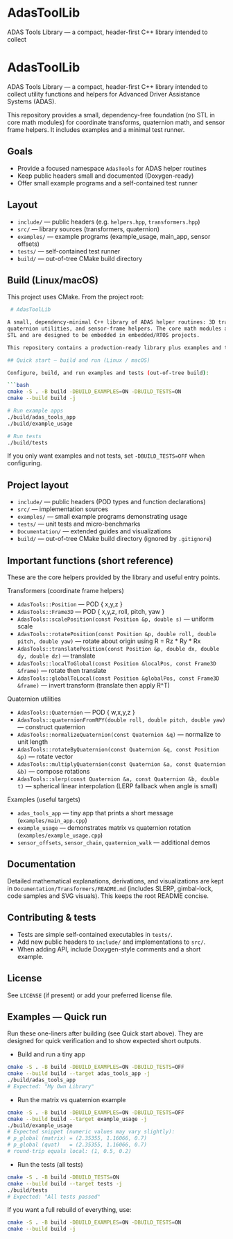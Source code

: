 # AdasToolLib

ADAS Tools Library — a compact, header-first C++ library intended to collect
# AdasToolLib

ADAS Tools Library — a compact, header-first C++ library intended to collect
utility functions and helpers for Advanced Driver Assistance Systems (ADAS).

This repository provides a small, dependency-free foundation (no STL in core
math modules) for coordinate transforms, quaternion math, and sensor frame
helpers. It includes examples and a minimal test runner.

## Goals
- Provide a focused namespace `AdasTools` for ADAS helper routines
- Keep public headers small and documented (Doxygen-ready)
- Offer small example programs and a self-contained test runner

## Layout
- `include/` — public headers (e.g. `helpers.hpp`, `transformers.hpp`)
- `src/` — library sources (transformers, quaternion)
- `examples/` — example programs (example_usage, main_app, sensor offsets)
- `tests/` — self-contained test runner
- `build/` — out-of-tree CMake build directory

## Build (Linux/macOS)
This project uses CMake. From the project root:

```bash
 # AdasToolLib

A small, dependency-minimal C++ library of ADAS helper routines: 3D transforms,
quaternion utilities, and sensor-frame helpers. The core math modules avoid the
STL and are designed to be embedded in embedded/RTOS projects.

This repository contains a production-ready library plus examples and tests.

## Quick start — build and run (Linux / macOS)

Configure, build, and run examples and tests (out-of-tree build):

```bash
cmake -S . -B build -DBUILD_EXAMPLES=ON -DBUILD_TESTS=ON
cmake --build build -j

# Run example apps
./build/adas_tools_app
./build/example_usage

# Run tests
./build/tests
```

If you only want examples and not tests, set `-DBUILD_TESTS=OFF` when configuring.

## Project layout
- `include/` — public headers (POD types and function declarations)
- `src/` — implementation sources
- `examples/` — small example programs demonstrating usage
- `tests/` — unit tests and micro-benchmarks
- `Documentation/` — extended guides and visualizations
- `build/` — out-of-tree CMake build directory (ignored by `.gitignore`)

## Important functions (short reference)
These are the core helpers provided by the library and useful entry points.

Transformers (coordinate frame helpers)
- `AdasTools::Position` — POD { x,y,z }
- `AdasTools::Frame3D` — POD { x,y,z, roll, pitch, yaw }
- `AdasTools::scalePosition(const Position &p, double s)` — uniform scale
- `AdasTools::rotatePosition(const Position &p, double roll, double pitch, double yaw)` — rotate about origin using R = Rz * Ry * Rx
- `AdasTools::translatePosition(const Position &p, double dx, double dy, double dz)` — translate
- `AdasTools::localToGlobal(const Position &localPos, const Frame3D &frame)` — rotate then translate
- `AdasTools::globalToLocal(const Position &globalPos, const Frame3D &frame)` — invert transform (translate then apply R^T)

Quaternion utilities
- `AdasTools::Quaternion` — POD { w,x,y,z }
- `AdasTools::quaternionFromRPY(double roll, double pitch, double yaw)` — construct quaternion
- `AdasTools::normalizeQuaternion(const Quaternion &q)` — normalize to unit length
- `AdasTools::rotateByQuaternion(const Quaternion &q, const Position &p)` — rotate vector
- `AdasTools::multiplyQuaternion(const Quaternion &a, const Quaternion &b)` — compose rotations
- `AdasTools::slerp(const Quaternion &a, const Quaternion &b, double t)` — spherical linear interpolation (LERP fallback when angle is small)

Examples (useful targets)
- `adas_tools_app` — tiny app that prints a short message (`examples/main_app.cpp`)
- `example_usage` — demonstrates matrix vs quaternion rotation (`examples/example_usage.cpp`)
- `sensor_offsets`, `sensor_chain`, `quaternion_walk` — additional demos

## Documentation
Detailed mathematical explanations, derivations, and visualizations are
kept in `Documentation/Transformers/README.md` (includes SLERP, gimbal-lock,
code samples and SVG visuals). This keeps the root README concise.

## Contributing & tests
- Tests are simple self-contained executables in `tests/`.
- Add new public headers to `include/` and implementations to `src/`.
- When adding API, include Doxygen-style comments and a short example.

## License
See `LICENSE` (if present) or add your preferred license file.

## Examples — Quick run
Run these one-liners after building (see Quick start above). They are
designed for quick verification and to show expected short outputs.

- Build and run a tiny app

```bash
cmake -S . -B build -DBUILD_EXAMPLES=ON -DBUILD_TESTS=OFF
cmake --build build --target adas_tools_app -j
./build/adas_tools_app
# Expected: "My Own Library"
```

- Run the matrix vs quaternion example

```bash
cmake -S . -B build -DBUILD_EXAMPLES=ON -DBUILD_TESTS=OFF
cmake --build build --target example_usage -j
./build/example_usage
# Expected snippet (numeric values may vary slightly):
# p_global (matrix) = (2.35355, 1.16066, 0.7)
# p_global (quat)   = (2.35355, 1.16066, 0.7)
# round-trip equals local: (1, 0.5, 0.2)
```

- Run the tests (all tests)

```bash
cmake -S . -B build -DBUILD_TESTS=ON
cmake --build build --target tests -j
./build/tests
# Expected: "All tests passed"
```

If you want a full rebuild of everything, use:

```bash
cmake -S . -B build -DBUILD_EXAMPLES=ON -DBUILD_TESTS=ON
cmake --build build -j
```


